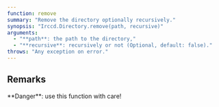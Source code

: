 ```yaml
---
function: remove
summary: "Remove the directory optionally recursively."
synopsis: "Irccd.Directory.remove(path, recursive)"
arguments:
  - "**path**: the path to the directory,"
  - "**recursive**: recursively or not (Optional, default: false)."
throws: "Any exception on error."
---
```


## Remarks

<div class="alert alert-danger" role="alert">
**Danger**: use this function with care!
</div>
